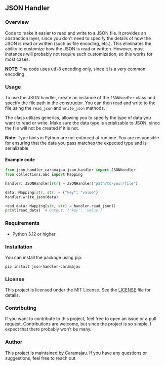 ## JSON Handler

### Overview
Code to make it easier to read and write to a JSON file. It provides an abstraction layer, since you don't need to specify the details of how the JSON is read or written (such as file encoding, etc.). This eliminates the ability to customize how the JSON is read or written. However, most instances will probably not require such customization, so this works for most cases.

**NOTE**: The code uses utf-8 encoding only, since it is a very common encoding.

### Usage
To use the JSON handler, create an instance of the `JSONHandler` class and specify the file path in the constructor. You can then read and write to the file using the `read_json` and `write_json` methods.

The class utilizes generics, allowing you to specify the type of data you want to read or write. Make sure the data type is serializable to JSON, since the file will not be created if it is not.

**Note**: Type hints in Python are not enforced at runtime. You are responsible for ensuring that the data you pass matches the expected type and is serializable.

#### Example code
```python
from json_handler_caramajau.json_handler import JSONHandler
from collections.abc import Mapping

handler: JSONHandler[str] = JSONHandler("path/to/your/file")

data: Mapping[str, str] = {"key": "value"}
handler.write_json(data)

read_data: Mapping[str, str] = handler.read_json()
print(read_data)  # Output: {'key': 'value'}
```

### Requirements
- Python 3.12 or higher

### Installation
You can install the package using pip:
```bash
pip install json-handler-caramajau
```
### License
This project is licensed under the MIT License. See the [LICENSE](LICENSE) file for details.

### Contributing
If you want to contribute to this project, feel free to open an issue or a pull request. Contributions are welcome, but since the project is so simple, I expect that there probably won't be many.

### Author
This project is maintained by Caramajau. If you have any questions or suggestions, feel free to reach out.
